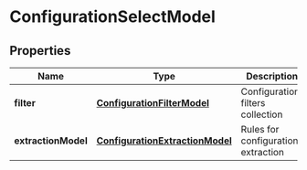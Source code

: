 
# ConfigurationSelectModel

## Properties
| Name | Type | Description | Notes |
| ------------ | ------------- | ------------- | ------------- |
| **filter** | [**ConfigurationFilterModel**](ConfigurationFilterModel.md) | Configuration filters collection |  [optional] |
| **extractionModel** | [**ConfigurationExtractionModel**](ConfigurationExtractionModel.md) | Rules for configurations extraction |  [optional] |



